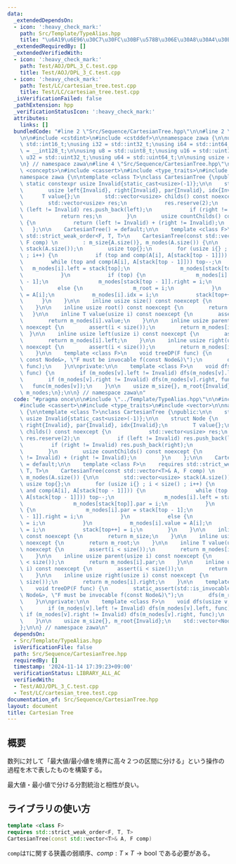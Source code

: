 ```yaml
---
data:
  _extendedDependsOn:
  - icon: ':heavy_check_mark:'
    path: Src/Template/TypeAlias.hpp
    title: "\u6A19\u6E96\u30C7\u30FC\u30BF\u578B\u306E\u30A8\u30A4\u30EA\u30A2\u30B9"
  _extendedRequiredBy: []
  _extendedVerifiedWith:
  - icon: ':heavy_check_mark:'
    path: Test/AOJ/DPL_3_C.test.cpp
    title: Test/AOJ/DPL_3_C.test.cpp
  - icon: ':heavy_check_mark:'
    path: Test/LC/cartesian_tree.test.cpp
    title: Test/LC/cartesian_tree.test.cpp
  _isVerificationFailed: false
  _pathExtension: hpp
  _verificationStatusIcon: ':heavy_check_mark:'
  attributes:
    links: []
  bundledCode: "#line 2 \"Src/Sequence/CartesianTree.hpp\"\n\n#line 2 \"Src/Template/TypeAlias.hpp\"\
    \n\n#include <cstdint>\n#include <cstddef>\n\nnamespace zawa {\n\nusing i16 =\
    \ std::int16_t;\nusing i32 = std::int32_t;\nusing i64 = std::int64_t;\nusing i128\
    \ = __int128_t;\n\nusing u8 = std::uint8_t;\nusing u16 = std::uint16_t;\nusing\
    \ u32 = std::uint32_t;\nusing u64 = std::uint64_t;\n\nusing usize = std::size_t;\n\
    \n} // namespace zawa\n#line 4 \"Src/Sequence/CartesianTree.hpp\"\n\n#include\
    \ <concepts>\n#include <cassert>\n#include <type_traits>\n#include <vector>\n\n\
    namespace zawa {\n\ntemplate <class T>\nclass CartesianTree {\npublic:\n\n   \
    \ static constexpr usize Invalid{static_cast<usize>(-1)};\n\n    struct Node {\n\
    \        usize left{Invalid}, right{Invalid}, par{Invalid}, idx{Invalid};\n  \
    \      T value{};\n        std::vector<usize> childs() const noexcept {\n    \
    \        std::vector<usize> res;\n            res.reserve(2);\n            if\
    \ (left != Invalid) res.push_back(left);\n            if (right != Invalid) res.push_back(right);\n\
    \            return res;\n        }\n        usize countChilds() const noexcept\
    \ {\n            return (left != Invalid) + (right != Invalid);\n        }\n \
    \   };\n\n    CartesianTree() = default;\n\n    template <class F>\n    requires\
    \ std::strict_weak_order<F, T, T>\n    CartesianTree(const std::vector<T>& A,\
    \ F comp) \n        : m_size{A.size()}, m_nodes(A.size()) {\n\n        std::vector<usize>\
    \ stack(A.size());\n        usize top{};\n        for (usize i{} ; i < size()\
    \ ; i++) {\n            if (top and comp(A[i], A[stack[top - 1]])) {\n       \
    \         while (top and comp(A[i], A[stack[top - 1]])) top--;\n             \
    \   m_nodes[i].left = stack[top];\n                m_nodes[stack[top]].par = i;\n\
    \            }\n            if (top) {\n                m_nodes[i].par = stack[top\
    \ - 1];\n                m_nodes[stack[top - 1]].right = i;\n            }\n \
    \           else {\n                m_root = i;\n            }\n            m_nodes[i].value\
    \ = A[i];\n            m_nodes[i].idx = i;\n            stack[top++] = i;\n  \
    \      }\n    }\n\n    inline usize size() const noexcept {\n        return m_size;\n\
    \    }\n\n    inline usize root() const noexcept {\n        return m_root;\n \
    \   }\n\n    inline T value(usize i) const noexcept {\n        assert(i < size());\n\
    \        return m_nodes[i].value;\n    }\n\n    inline usize parent(usize i) const\
    \ noexcept {\n        assert(i < size());\n        return m_nodes[i].par;\n  \
    \  }\n\n    inline usize left(usize i) const noexcept {\n        assert(i < size());\n\
    \        return m_nodes[i].left;\n    }\n\n    inline usize right(usize i) const\
    \ noexcept {\n        assert(i < size());\n        return m_nodes[i].right;\n\
    \    }\n\n    template <class F>\n    void treeDP(F func) {\n        static_assert(std::is_invocable_v<F,\
    \ const Node&>, \"F must be invocable f(const Node&)\");\n        dfs(m_root,\
    \ func);\n    }\n\nprivate:\n\n    template <class F>\n    void dfs(usize v, F\
    \ func) {\n        if (m_nodes[v].left != Invalid) dfs(m_nodes[v].left, func);\n\
    \        if (m_nodes[v].right != Invalid) dfs(m_nodes[v].right, func);\n     \
    \   func(m_nodes[v]);\n    }\n\n    usize m_size{}, m_root{Invalid};\n    std::vector<Node>\
    \ m_nodes;\n};\n\n} // namespace zawa\n"
  code: "#pragma once\n\n#include \"../Template/TypeAlias.hpp\"\n\n#include <concepts>\n\
    #include <cassert>\n#include <type_traits>\n#include <vector>\n\nnamespace zawa\
    \ {\n\ntemplate <class T>\nclass CartesianTree {\npublic:\n\n    static constexpr\
    \ usize Invalid{static_cast<usize>(-1)};\n\n    struct Node {\n        usize left{Invalid},\
    \ right{Invalid}, par{Invalid}, idx{Invalid};\n        T value{};\n        std::vector<usize>\
    \ childs() const noexcept {\n            std::vector<usize> res;\n           \
    \ res.reserve(2);\n            if (left != Invalid) res.push_back(left);\n   \
    \         if (right != Invalid) res.push_back(right);\n            return res;\n\
    \        }\n        usize countChilds() const noexcept {\n            return (left\
    \ != Invalid) + (right != Invalid);\n        }\n    };\n\n    CartesianTree()\
    \ = default;\n\n    template <class F>\n    requires std::strict_weak_order<F,\
    \ T, T>\n    CartesianTree(const std::vector<T>& A, F comp) \n        : m_size{A.size()},\
    \ m_nodes(A.size()) {\n\n        std::vector<usize> stack(A.size());\n       \
    \ usize top{};\n        for (usize i{} ; i < size() ; i++) {\n            if (top\
    \ and comp(A[i], A[stack[top - 1]])) {\n                while (top and comp(A[i],\
    \ A[stack[top - 1]])) top--;\n                m_nodes[i].left = stack[top];\n\
    \                m_nodes[stack[top]].par = i;\n            }\n            if (top)\
    \ {\n                m_nodes[i].par = stack[top - 1];\n                m_nodes[stack[top\
    \ - 1]].right = i;\n            }\n            else {\n                m_root\
    \ = i;\n            }\n            m_nodes[i].value = A[i];\n            m_nodes[i].idx\
    \ = i;\n            stack[top++] = i;\n        }\n    }\n\n    inline usize size()\
    \ const noexcept {\n        return m_size;\n    }\n\n    inline usize root() const\
    \ noexcept {\n        return m_root;\n    }\n\n    inline T value(usize i) const\
    \ noexcept {\n        assert(i < size());\n        return m_nodes[i].value;\n\
    \    }\n\n    inline usize parent(usize i) const noexcept {\n        assert(i\
    \ < size());\n        return m_nodes[i].par;\n    }\n\n    inline usize left(usize\
    \ i) const noexcept {\n        assert(i < size());\n        return m_nodes[i].left;\n\
    \    }\n\n    inline usize right(usize i) const noexcept {\n        assert(i <\
    \ size());\n        return m_nodes[i].right;\n    }\n\n    template <class F>\n\
    \    void treeDP(F func) {\n        static_assert(std::is_invocable_v<F, const\
    \ Node&>, \"F must be invocable f(const Node&)\");\n        dfs(m_root, func);\n\
    \    }\n\nprivate:\n\n    template <class F>\n    void dfs(usize v, F func) {\n\
    \        if (m_nodes[v].left != Invalid) dfs(m_nodes[v].left, func);\n       \
    \ if (m_nodes[v].right != Invalid) dfs(m_nodes[v].right, func);\n        func(m_nodes[v]);\n\
    \    }\n\n    usize m_size{}, m_root{Invalid};\n    std::vector<Node> m_nodes;\n\
    };\n\n} // namespace zawa\n"
  dependsOn:
  - Src/Template/TypeAlias.hpp
  isVerificationFile: false
  path: Src/Sequence/CartesianTree.hpp
  requiredBy: []
  timestamp: '2024-11-14 17:39:23+09:00'
  verificationStatus: LIBRARY_ALL_AC
  verifiedWith:
  - Test/AOJ/DPL_3_C.test.cpp
  - Test/LC/cartesian_tree.test.cpp
documentation_of: Src/Sequence/CartesianTree.hpp
layout: document
title: Cartesian Tree
---
```


## 概要

数列に対して「最大値/最小値を境界に高々２つの区間に分ける」という操作の過程を木で表したものを構築する。

最大値・最小値で分ける分割統治と相性が良い。

## ライブラリの使い方

```cpp
template <class F>
requires std::strict_weak_order<F, T, T>
CartesianTree(const std::vector<T>& A, F comp)
```

`comp`は`T`に関する狭義の弱順序、$comp :T\times T\rightarrow \text{bool}$ である必要がある。
